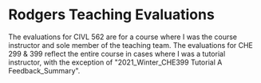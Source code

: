 # Rodgers Teaching Evaluations
The evaluations for CIVL 562 are for a course where I was the course instructor and sole 
member of the teaching team. The evaluations for CHE 299 & 399 reflect the entire course in 
cases where I was a tutorial instructor, with the exception of "2021_Winter_CHE399 Tutorial A 
Feedback_Summary".